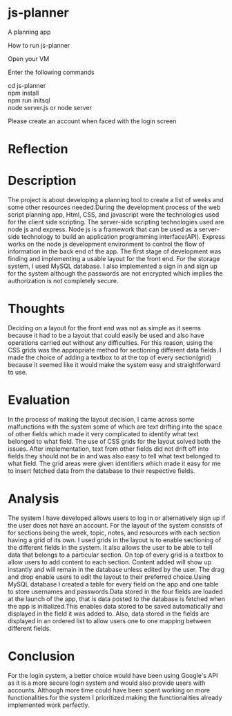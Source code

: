 # js-planner

A planning app

How to run js-planner  

Open your VM  

Enter the following commands  
   
cd js-planner	  
npm install	   
npm run initsql   
node server.js  or node server 

Please create an account when faced with the login screen

# Reflection

# Description 
The project is about developing a planning tool to create a list of weeks and some other resources needed.During the development process of the web script planning app, Html, CSS, and javascript were the technologies used for the client side scripting. The server-side scripting technologies used are node js and express. Node js is a framework that can be used as a server-side technology to build an application programming interface(API). Express works on the node js development environment to control the flow of information in the back end of the app. The first stage of development was finding and implementing a usable layout for the front end. For the storage system, I used MySQL database. I also implemented a sign in and sign up for the system although the passwords are not encrypted which implies the authorization is not completely secure. 

# Thoughts
Deciding on a layout for the front end was not as simple as it seems because it had to be a layout that could easily be used and also have operations carried out without any difficulties. For this reason, using the CSS  grids was the appropriate method for sectioning different data fields. I made the choice of adding a textbox to at the top of every section(grid) because it seemed like it would make the system easy and straightforward to use. 

# Evaluation
In the process of making the layout decision, I came across some malfunctions with the system some of which are text drifting into the space of other fields which made it very complicated to identify what text belonged to what field. The use of CSS grids for the layout solved both the issues. After implementation, text from other fields did not drift off into fields they should not be in and was also easy to tell what text belonged to what field. The grid areas were given identifiers which made it easy for me to insert fetched data from the database to their respective fields. 

# Analysis 
The system I have developed allows users to log in or alternatively sign up if the user does not have an account. For the layout of the system consists of for sections being the week, topic, notes, and resources with each section having a grid of its own. I used grids in the layout is to enable sectioning of the different fields in the system. It also allows the user to be able to tell data that belongs to a particular section. On top of every grid is a textbox to allow users to add content to each section. Content added will show up instantly and will remain in the database unless edited by the user. The drag and drop enable users to edit the layout to their preferred choice.Using MySQL database I created a table for every field on the app and one table to store usernames and passwords.Data stored in the four fields are loaded at the launch of the app, that is data posted to the database is fetched when the app is initialized.This enables data stored to be saved automatically and displayed in the field it was added to. Also, data stored in the fields are displayed in an ordered list to allow users one to one mapping between different fields.

# Conclusion
For the login system, a better choice would have been using Google's API as it is a more secure login system and would also provide users with accounts. Although more time could have been spent working on more functionalities for the system I prioritized making the functionalities already implemented work perfectly. 
